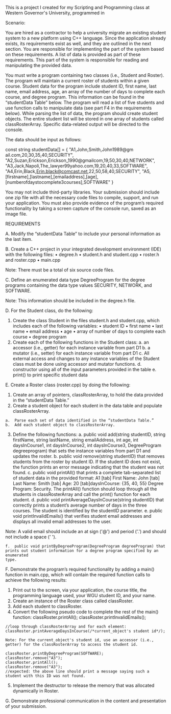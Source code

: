 This is a project I created for my Scripting and Programming class at Western Governor's University, programmed in 

Scenario:

You are hired as a contractor to help a university migrate an existing student system to a new platform using C++ language. Since the application already exists, its requirements exist as well, and they are outlined in the next section. You are responsible for implementing the part of the system based on these requirements. A list of data is provided as part of these requirements. This part of the system is responsible for reading and manipulating the provided data.

You must write a program containing two classes (i.e., Student and Roster). The program will maintain a current roster of students within a given course. Student data for the program include student ID, first name, last name, email address, age, an array of the number of days to complete each course, and degree program. This information can be found in the “studentData Table” below. The program will read a list of five students and use function calls to manipulate data (see part F4 in the requirements below). While parsing the list of data, the program should create student objects. The entire student list will be stored in one array of students called classRosterArray. Specific data-related output will be directed to the console.
 
 
The data should be input as follows:
 
const string studentData[] = 
{
"A1,John,Smith,John1989@gm ail.com,20,30,35,40,SECURITY", "A2,Suzan,Erickson,Erickson_1990@gmailcom,19,50,30,40,NETWORK", "A3,Jack,Napoli,The_lawyer99yahoo.com,19,20,40,33,SOFTWARE",
"A4,Erin,Black,Erin.black@comcast.net,22,50,58,40,SECURITY", 
"A5,[firstname],[lastname],[emailaddress],[age], [numberofdaystocomplete3courses],SOFTWARE"
}
 
You may not include third-party libraries. Your submission should include one zip file with all the necessary code files to compile, support, and run your application. You must also provide evidence of the program’s required functionality by taking a screen capture of the console run, saved as an image file.



REQUIREMENTS

A.  Modify the “studentData Table” to include your personal information as the last item.
 
B.  Create a C++ project in your integrated development environment (IDE) with the following files:
•  degree.h
•  student.h and student.cpp
•  roster.h and roster.cpp
•  main.cpp
 
Note: There must be a total of six source code files.
 
C.  Define an enumerated data type DegreeProgram for the degree programs containing the data type values SECURITY, NETWORK, and SOFTWARE.
 
Note: This information should be included in the degree.h file.
 
D.  For the Student class, do the following:
1.  Create the class Student  in the files student.h and student.cpp, which includes each of the following variables:
  •  student ID
  •  first name
  •  last name
  •  email address
  •  age
  •  array of number of days to complete each course
  •  degree program
2.  Create each of the following functions in the Student class:
  a.  an accessor (i.e., getter) for each instance variable from part D1
  b.  a mutator (i.e., setter) for each instance variable from part D1
  c.  All external access and changes to any instance variables of the Student class must be done using accessor and mutator functions.
  d.  constructor using all of the input parameters provided in the table
  e.  print() to print specific student data
 
E.  Create a Roster class (roster.cpp) by doing the following:
  1.  Create an array of pointers, classRosterArray, to hold the data provided in the “studentData Table.”
  2.  Create a student object for each student in the data table and populate classRosterArray.
  
    a.  Parse each set of data identified in the “studentData Table.”
    b.  Add each student object to classRosterArray.
    
  3.  Define the following functions:
    a.  public void add(string studentID, string firstName, string lastName, string emailAddress, int age, int daysInCourse1, int daysInCourse2, int
        daysInCourse3, DegreeProgram degreeprogram)  that sets the instance variables from part D1 and updates the roster.
    b.  public void remove(string studentID)  that removes students from the roster by student ID. If the student ID does not exist, the function prints an error message indicating that the student was not found.
    c. public void printAll() that prints a complete tab-separated list of student data in the provided format: A1 [tab] First Name: John [tab] Last Name:
        Smith [tab] Age: 20 [tab]daysInCourse: {35, 40, 55} Degree Program: Security. The printAll() function should loop through all the students in
        classRosterArray and call the print() function for each student.
    d.  public void printAverageDaysInCourse(string studentID)  that correctly prints a student’s average number of days in the three courses. The student
        is identified by the studentID parameter.
    e.  public void printInvalidEmails() that verifies student email addresses and displays all invalid email addresses to the user.
 
Note: A valid email should include an at sign ('@') and period ('.') and should not include a space (' ').
 
    f.  public void printByDegreeProgram(DegreeProgram degreeProgram) that prints out student information for a degree program specified by an enumerated
    type.
    
F.  Demonstrate the program’s required functionality by adding a main() function in main.cpp, which will contain the required function calls to achieve the following results:

  1.  Print out to the screen, via your application, the course title, the programming language used, your WGU student ID, and your name.
  2.  Create an instance of the Roster class called classRoster.
  3.  Add each student to classRoster.
  4.  Convert the following pseudo code to complete the rest of the  main() function:
      classRoster.printAll(); 
      classRoster.printInvalidEmails();
 
    //loop through classRosterArray and for each element:
    classRoster.printAverageDaysInCourse(/*current_object's student id*/);

    Note: For the current_object's student id, use an accessor (i.e., getter) for the classRosterArray to access the student id.

    classRoster.printByDegreeProgram(SOFTWARE);
    classRoster.remove("A3");
    classRoster.printAll();
    classRoster.remove("A3");
    //expected: the above line should print a message saying such a student with this ID was not found.
  5.  Implement the destructor to release the memory that was allocated dynamically in Roster.
 
G.  Demonstrate professional communication in the content and presentation of your submission.
